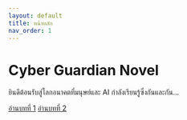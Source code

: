```yaml
---
layout: default
title: หน้าหลัก
nav_order: 1
---
```


# Cyber Guardian Novel

ยินดีต้อนรับสู่โลกอนาคตที่มนุษย์และ AI กำลังเรียนรู้ซึ่งกันและกัน...

[อ่านบทที่ 1](story/chapter1/chapter1.md)
[อ่านบทที่ 2](story/chapter2/chapter2.md)
